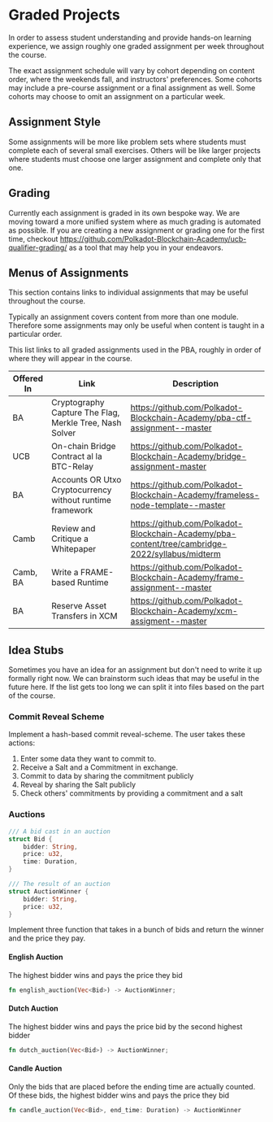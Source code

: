 # Graded Projects

In order to assess student understanding and provide hands-on learning experience, we assign roughly one graded assignment per week throughout the course.

The exact assignment schedule will vary by cohort depending on content order, where the weekends fall, and instructors' preferences.
Some cohorts may include a pre-course assignment or a final assignment as well.
Some cohorts may choose to omit an assignment on a particular week.

## Assignment Style

Some assignments will be more like problem sets where students must complete each of several small exercises. Others will be like larger projects where students must choose one larger assignment and complete only that one.

## Grading

Currently each assignment is graded in its own bespoke way.
We are moving toward a more unified system where as much grading is automated as possible.
If you are creating a new assignment or grading one for the first time, checkout https://github.com/Polkadot-Blockchain-Academy/ucb-qualifier-grading/ as a tool that may help you in your endeavors.

## Menus of Assignments

This section contains links to individual assignments that may be useful throughout the course.

Typically an assignment covers content from more than one module.
Therefore some assignments may only be useful when content is taught in a particular order.

This list links to all graded assignments used in the PBA, roughly in order of where they will appear in the course.

Offered In | Link | Description
---------- | ---- | -----------
BA | Cryptography Capture The Flag, Merkle Tree, Nash Solver | https://github.com/Polkadot-Blockchain-Academy/pba-ctf-assignment--master
UCB  | On-chain Bridge Contract al la BTC-Relay   | https://github.com/Polkadot-Blockchain-Academy/bridge-assignment-master
BA | Accounts OR Utxo Cryptocurrency without runtime framework | https://github.com/Polkadot-Blockchain-Academy/frameless-node-template--master
Camb | Review and Critique a Whitepaper | https://github.com/Polkadot-Blockchain-Academy/pba-content/tree/cambridge-2022/syllabus/midterm
Camb, BA | Write a FRAME-based Runtime | https://github.com/Polkadot-Blockchain-Academy/frame-assignment--master
BA | Reserve Asset Transfers in XCM | https://github.com/Polkadot-Blockchain-Academy/xcm-assigment--master

## Idea Stubs

Sometimes you have an idea for an assignment but don't need to write it up formally right now.
We can brainstorm such ideas that may be useful in the future here.
If the list gets too long we can split it into files based on the part of the course.

### Commit Reveal Scheme

Implement a hash-based commit reveal-scheme.
The user takes these actions:

1. Enter some data they want to commit to.
1. Receive a Salt and a Commitment in exchange.
1. Commit to data by sharing the commitment publicly
1. Reveal by sharing the Salt publicly
1. Check others' commitments by providing a commitment and a salt

### Auctions

```rust
/// A bid cast in an auction
struct Bid {
    bidder: String,
    price: u32,
    time: Duration,
}

/// The result of an auction
struct AuctionWinner {
    bidder: String,
    price: u32,
}
```

Implement three function that takes in a bunch of bids and return the winner and the price they pay.

#### English Auction

The highest bidder wins and pays the price they bid

```rust
fn english_auction(Vec<Bid>) -> AuctionWinner;
```

#### Dutch Auction

The highest bidder wins and pays the price bid by the second highest bidder

```rust
fn dutch_auction(Vec<Bid>) -> AuctionWinner;
```

#### Candle Auction

Only the bids that are placed before the ending time are actually counted.
Of these bids, the highest bidder wins and pays the price they bid

```rust
fn candle_auction(Vec<Bid>, end_time: Duration) -> AuctionWinner